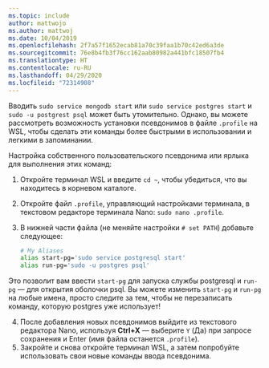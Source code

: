 ```yaml
---
ms.topic: include
author: mattwojo
ms.author: mattwoj
ms.date: 10/04/2019
ms.openlocfilehash: 2f7a57f1652ecab81a70c39faa1b70c42ed6a3de
ms.sourcegitcommit: 76e8b4fb3f76cc162aab80982a441bfc18507fb4
ms.translationtype: HT
ms.contentlocale: ru-RU
ms.lasthandoff: 04/29/2020
ms.locfileid: "72314908"
---
```

Вводить `sudo service mongodb start` или `sudo service postgres start` и `sudo -u postgrest psql` может быть утомительно.  Однако, вы можете рассмотреть возможность установки псевдонимов в файле `.profile` на WSL, чтобы сделать эти команды более быстрыми в использовании и легкими в запоминании. 

Настройка собственного пользовательского псевдонима или ярлыка для выполнения этих команд:

1. Откройте терминал WSL и введите `cd ~`, чтобы убедиться, что вы находитесь в корневом каталоге.
2. Откройте файл `.profile`, управляющий настройками терминала, в текстовом редакторе терминала Nano: `sudo nano .profile`.
3. В нижней части файла (не меняйте настройки `# set PATH`) добавьте следующее:

    ```bash
    # My Aliases
    alias start-pg='sudo service postgresql start'
    alias run-pg='sudo -u postgres psql'
    ```

Это позволит вам ввести `start-pg` для запуска службы postgresql и `run-pg` — для открытия оболочки psql. Вы можете изменить `start-pg` и `run-pg` на любые имена, просто следите за тем, чтобы не перезаписать команду, которую postgres уже использует!

4. После добавления новых псевдонимов выйдите из текстового редактора Nano, используя **Ctrl+X** — выберите `Y` (Да) при запросе сохранения и Enter (имя файла останется `.profile`).
5. Закройте и снова откройте терминал WSL, а затем попробуйте использовать свои новые команды ввода псевдонима.
